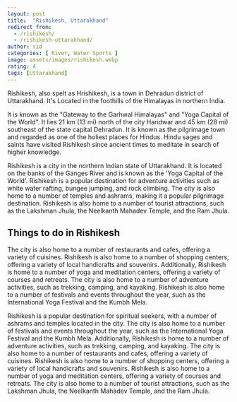 ```yaml
---
layout: post
title:  "Rishikesh, Uttarakhand"
redirect_from:
  - /rishikesh/
  - /rishikesh-uttarakhand/
author: sid
categories: [ River, Water Sports ]
image: assets/images/rishikesh.webp
rating: 4
tags: [Uttarakhand]
---
```

Rishikesh, also spelt as Hrishikesh, is a town in Dehradun district of Uttarakhand. It's Located in the foothills of the Himalayas in northern India.

It is known as the "Gateway to the Garhwal Himalayas" and "Yoga Capital of the World". It lies 21 km (13 mi) north of the city Haridwar and 45 km (28 mi) southeast of the state capital Dehradun. It is known as the pilgrimage town and regarded as one of the holiest places for Hindus. Hindu sages and saints have visited Rishikesh since ancient times to meditate in search of higher knowledge.

Rishikesh is a city in the northern Indian state of Uttarakhand. It is located on the banks of the Ganges River and is known as the 'Yoga Capital of the World'. Rishikesh is a popular destination for adventure activities such as white water rafting, bungee jumping, and rock climbing. The city is also home to a number of temples and ashrams, making it a popular pilgrimage destination. Rishikesh is also home to a number of tourist attractions, such as the Lakshman Jhula, the Neelkanth Mahadev Temple, and the Ram Jhula. 

<h2>Things to do in Rishikesh</h2>

The city is also home to a number of restaurants and cafes, offering a variety of cuisines. Rishikesh is also home to a number of shopping centers, offering a variety of local handicrafts and souvenirs. Additionally, Rishikesh is home to a number of yoga and meditation centers, offering a variety of courses and retreats. The city is also home to a number of adventure activities, such as trekking, camping, and kayaking. Rishikesh is also home to a number of festivals and events throughout the year, such as the International Yoga Festival and the Kumbh Mela.

Rishikesh is a popular destination for spiritual seekers, with a number of ashrams and temples located in the city. The city is also home to a number of festivals and events throughout the year, such as the International Yoga Festival and the Kumbh Mela. Additionally, Rishikesh is home to a number of adventure activities, such as trekking, camping, and kayaking. The city is also home to a number of restaurants and cafes, offering a variety of cuisines. Rishikesh is also home to a number of shopping centers, offering a variety of local handicrafts and souvenirs. Rishikesh is also home to a number of yoga and meditation centers, offering a variety of courses and retreats. The city is also home to a number of tourist attractions, such as the Lakshman Jhula, the Neelkanth Mahadev Temple, and the Ram Jhula.


<div class="pa-carousel-widget" style="width:100%; height:480px; display:none;"
  data-link="https://www.thrillophilia.com/things-to-do-in-rishikesh"
  data-title="Rishikesh river rafting"
  data-description="Snaps taken during holi celebration in Rishikesh"
  data-delay="3">
  <object data="https://lh3.googleusercontent.com/Hom8AcTRcD74R8GXHYy_kJ8p4KQ__ukF1bs9J_QMxf_Y2EalmTZoG82GGxajbB-d4hOzf3fatENe-4qnzn1KqYx_cjMyOq78M68jJyvxxHW_JBzk1Qn8yoNpqh1B-q5zddnDRpXoAR4=w960-rw-h720"></object>
  <object data="https://lh3.googleusercontent.com/wFkW850JUPKdIjOTNRKmPpOy9ZGV3-D7WjGZS-yCRkbOV1dWKnDpMxTeEvUXaepRqDOHuW2ae4Nf9tdfwM25VFYsaU92ziBHxRh-S1zRJCx-y6Ol2zJBkqN6zvewdFwKzBY4DEhYZak=w960-rw-h720"></object>
  <object data="https://lh3.googleusercontent.com/nJYwkBPQN_ou1xBGnk-fzg49SFzYFahK93uy9aHbxpvd4eZZw1gUeNEPdMBoLCSBLTkuvAFuG9u6PAYW8HXxM986kgeBKCxqycLL-kN4G6PCs5H2tq6Jv5XC7ItoOh7z1cUPgpIwZkw=w960-rw-h720"></object>
  <object data="https://lh3.googleusercontent.com/59Pdn_j24RTCTZjzG7pAf7v-w8he1f8frDsB5Vo4IXkn6e8QtuhmNFto7CtTnWDTQNNAMmDt-NFhK-xkwDtcEmwwoXRRIl6Bmyk9o40tStUlim6iMvH2IpaLePWcgY3T95O7MfDgOTk=w960-rw-h720"></object>
  <object data="https://lh3.googleusercontent.com/hi7JD_FIRWSoUlWo2xkjhfkIUBVJC0Z-GVPDYWHkPvbkfbfRdCRuerpWLp2HIXVYdeMkFC7Axj6T0CqP5mXTkE_whkVQclJW5wzB5VhOzl5QDg0iMPj11Wgm_s2bBfJ0JLDgAfUNbow=w960-rw-h720"></object>
  <object data="https://lh3.googleusercontent.com/N-q7-Uj5Q9Yn0C8oao22r456nhV4n_Ta0VY9RMEcX0zlaaIfHGqfarNSAxwBV0JIrLo5to5SS-FOAj1_wyYhcYajj1edej4_iwjOk-BnLkTPQ-GAaAOFKc-cAlaGCYsf5-_SzMXifPg=w960-rw-h720"></object>
  <object data="https://lh3.googleusercontent.com/1SDD58AvMRqJupRXYWbbbhk3V3Viqu2L_TuKZ92irAVJFVDtffkv4CpeCKaCi6ERxRSCjNydo0MUy8F1YJdHSNKJnKV9nCduUMJf7szie80FfMfG6qd58nN_rtWCzukojIwKfHrEcJo=w960-rw-h720"></object>
  <object data="https://lh3.googleusercontent.com/m50ULhxRj1ndF9hi3VsK6DAA56RLMT1l_Frs_AivPp6laNBRqmhRr6EjQeQpnXOX6uPq60n_nF7T2eQMKFUzInoQRHoclBFxcwDdDDReiOl8BX60YsQeNcB5yzhwR-wT_xfcX4dtl2w=w960-rw-h720"></object>
  <object data="https://lh3.googleusercontent.com/tAspN424TcC-48OrWHPdV5fLcKtsWBG1RMk9ekfIpqvhE51gwYgs0xLHP4HbgDv7zsyvJ3rPwKJ62ePGrpPyHAvK0XN-h-iyzQ774NpHLPrF2PfqWtD-y_iIneZ-WU5R9lQSNsXyO3U=w960-rw-h720"></object>
  <object data="https://lh3.googleusercontent.com/S-eflPRiPWWVv5XCA4kfS7CWUeuc1iiY_oNIQ00j3XI_YQozJKHHZ3dctSt41Zy5MLTIiCN9ovJy1FSgSNcKB_-rXlaG8vYIrIx_aDzgNm1nB0nsIFxDsqqKF6bm2HvMFvRe20sYUbg=w960-rw-h720"></object>
  <object data="https://lh3.googleusercontent.com/EE5oSqZB_QmRfPy8FuUuC5HDN2xHDTRV7pHtHZ47J2kczw1Amgf9VZgSrCyr4nCkrcClYRkUDKUKRFhS_cEXAHfmRnP9OdfVgiVGAMlb5lMClNliJcoUL6tVNQ2yS364dDUSUKyASNM=w960-rw-h720"></object>
  <object data="https://lh3.googleusercontent.com/k80NOnD9PtOBgoWya5_-YE6Hl0IAp7y430DfoQvC7_GWvhNrd5TQ6Zn4Rrgrqyw2GnHXjIxN2s3PsoRdhC7KC9wqSEMgfQA5CNwJYwu0g_CX7mmlNfmJuA935czuZpw-jWVTh6ftVHc=w960-rw-h720"></object>
  <object data="https://lh3.googleusercontent.com/heyPEA2xWSB54C2Y6nSXxjL6Ng9PAR7AeMNe713Nb6a_VnimVrv_n4LvV62YXzpWG-9uebbS4W0jTcaVonDbcb0Kdolg6fpaQ4AA-AzVZ3NoUrtgXRzKtq8k6PTTHGdwOqsnkg0OQfs=w960-rw-h720"></object>
  <object data="https://lh3.googleusercontent.com/AbZc2d4MRUbRa92XDKmePCx2-HtIh6UF12dtR6Pypj9at6hKdWYLv_il7KMgOfO3Rp_J7VmFMF3CRA1ByX1M6anu6_0DaTRGcp2Zvjcsj2rXey0C5KT1lZVQfUKhSDJYTnworAJdu6k=w960-rw-h720"></object>
</div>
